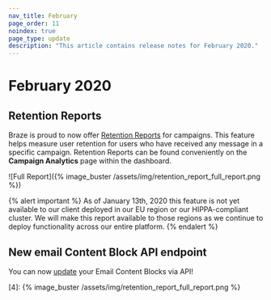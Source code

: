 ```yaml
---
nav_title: February
page_order: 11
noindex: true
page_type: update
description: "This article contains release notes for February 2020."
---
```

# February 2020

## Retention Reports

Braze is proud to now offer [Retention Reports]({{site.baseurl}}/user_guide/engagement_tools/campaigns/testing_and_more/retention_reports/) for campaigns. This feature helps measure user retention for users who have received any message in a specific campaign. Retention Reports can be found conveniently on the **Campaign Analytics** page within the dashboard. 

![Full Report]({% image_buster /assets/img/retention_report_full_report.png %})

{% alert important %}
As of January 13th, 2020 this feature is not yet available to our client deployed in our EU region or our HIPPA-compliant cluster. We will make this report available to those regions as we continue to deploy functionality across our entire platform.
{% endalert %}

## New email Content Block API endpoint

You can now [update]({{site.baseurl}}/api/endpoints/templates/content_blocks_templates/post_update_content_block/) your Email Content Blocks via API!

[4]: {% image_buster /assets/img/retention_report_full_report.png %}
